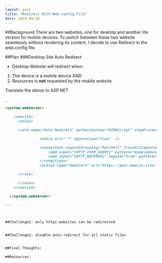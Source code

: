 ```yaml
---
layout: post
title: "Redirect With Web.config File"
date: 2019-09-26
---
```



##Background
There are two websites, one for desktop and another lite version for mobile devices.
To switch between these two website seamlessly without rendering its content, I decide to use Redirect in the web.config file.


##Plan
###Desktop Site Auto Redirect

- Desktop Website will redirect when:
1. The device is a mobile device
AND
2. Resources is **not** requested by the mobile website

Translate the above to ASP.NET


```markdown

`  
<system.webServer>

    <rewrite>
      <rules>

      <rule name="Auto Redirect" patternSyntax="ECMAScript" stopProcessing="true">

                <match url=".*" ignoreCase="true"  />

                <conditions logicalGrouping="MatchAll" trackAllCaptures="true">
                    <add input="{HTTP_USER_AGENT}" pattern="midp|mobile|phone" />
                    <add input="{HTTP_REFERER}" negate="true" pattern="^(.*)reserve-mobile(.*)" />         
                </conditions>
                <action type="Redirect" url="https://your-mobile-site" appendQueryString="false" redirectType="Permanent" />

      </rule>

      </rules>
    </rewrite>

  </system.webServer>`

···



##Challenge1: only https websites can be redirected


##Challenge2: disable auto redirect for all static files


##Final Thoughts:

##Resources:
